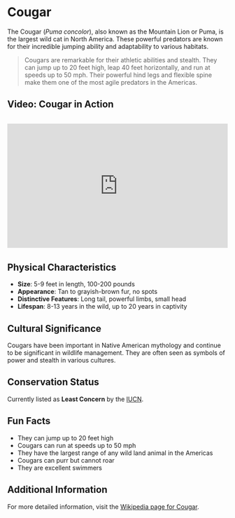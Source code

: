 # Cougar

The Cougar (*Puma concolor*), also known as the Mountain Lion or Puma, is the largest wild cat in North America. These powerful predators are known for their incredible jumping ability and adaptability to various habitats.

> Cougars are remarkable for their athletic abilities and stealth. They can jump up to 20 feet high, leap 40 feet horizontally, and run at speeds up to 50 mph. Their powerful hind legs and flexible spine make them one of the most agile predators in the Americas.

## Video: Cougar in Action
<div class="video-container" style="position: relative; padding-bottom: 56.25%; height: 0; overflow: hidden; max-width: 100%; margin: 2rem 0;">
    <iframe style="position: absolute; top: 0; left: 0; width: 100%; height: 100%;" 
            src="https://www.youtube.com/embed/8X7U9qXzqXc" 
            title="Cougar in Action" 
            frameborder="0" 
            allow="accelerometer; autoplay; clipboard-write; encrypted-media; gyroscope; picture-in-picture" 
            allowfullscreen>
    </iframe>
</div>

## Physical Characteristics

- **Size**: 5-9 feet in length, 100-200 pounds
- **Appearance**: Tan to grayish-brown fur, no spots
- **Distinctive Features**: Long tail, powerful limbs, small head
- **Lifespan**: 8-13 years in the wild, up to 20 years in captivity

## Cultural Significance
Cougars have been important in Native American mythology and continue to be significant in wildlife management. They are often seen as symbols of power and stealth in various cultures.

## Conservation Status
Currently listed as **Least Concern** by the [IUCN](https://www.iucnredlist.org/species/18868/50663436).

## Fun Facts
- They can jump up to 20 feet high
- Cougars can run at speeds up to 50 mph
- They have the largest range of any wild land animal in the Americas
- Cougars can purr but cannot roar
- They are excellent swimmers

## Additional Information
For more detailed information, visit the [Wikipedia page for Cougar](https://en.wikipedia.org/wiki/Cougar). 